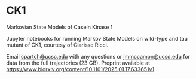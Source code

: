 # CK1
Markovian State Models of Casein Kinase 1

Jupyter notebooks for running Markov State Models on wild-type and tau mutant of CK1, courtesy of Clarisse Ricci.

Email cpartch@ucsc.edu with any questions or jmmccamon@ucsd.edu for data from the full trajectories (23 GB).
Preprint available at https://www.biorxiv.org/content/10.1101/2025.01.17.633651v1
